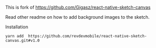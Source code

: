This is fork of https://github.com/Gigasz/react-native-sketch-canvas

Read other readme on how to add background images to the sketch. 


Installation

```
yarn add  https://github.com/revdevmobile/react-native-sketch-canvas.git#v1.0
```
